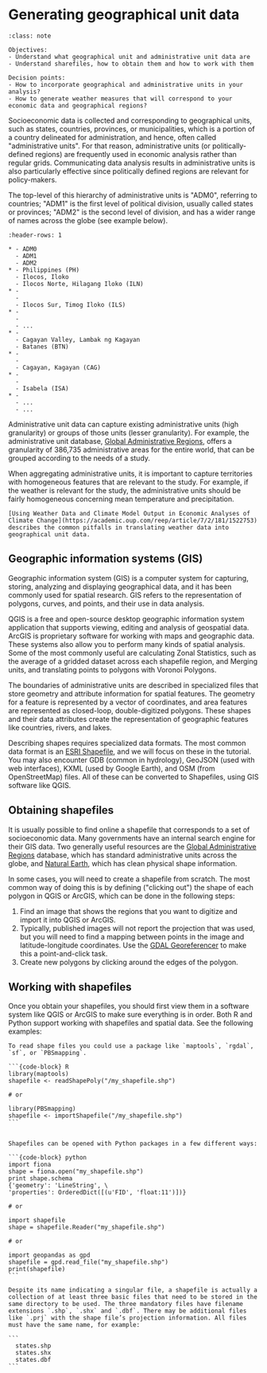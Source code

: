 # Generating geographical unit data
 
```{admonition} Key objectives and decision points
:class: note

Objectives:
- Understand what geographical unit and administrative unit data are
- Understand sharefiles, how to obtain them and how to work with them

Decision points:
- How to incorporate geographical and administrative units in your analysis?
- How to generate weather measures that will correspond to your economic data and geographical regions?
```

Socioeconomic data is collected and corresponding to geographical units, such as states, countries, provinces, or municipalities, which is a portion of a country delineated for administration, and hence, often called  "administrative units". For that reason, administrative units (or politically-defined regions) are frequently used in economic analysis rather than regular grids. Communicating data analysis results in administrative units is also particularly effective since politically defined regions are relevant for policy-makers. 

The top-level of this hierarchy of administrative units is "ADM0", referring to countries; "ADM1" is the first level of political division, usually called states or provinces; "ADM2" is the second level of division, and has a wider range of names across the globe (see example below).
 
```{list-table} Example of administrative units table for [Philippines](http://www.eki.ee/knab/adm2.htm)
:header-rows: 1
 
* - ADM0
  - ADM1
  - ADM2
* - Philippines (PH)
  - Ilocos, Iloko
  - Ilocos Norte, Hilagang Iloko (ILN)
* -
  -
  - Ilocos Sur, Timog Iloko (ILS)
* -
  -
  - ...
* - 
  - Cagayan Valley, Lambak ng Kagayan
  - Batanes (BTN)
* -
  -
  - Cagayan, Kagayan (CAG)
* -
  -
  - Isabela (ISA)
* -
  - ...
  - ...
```
 
Administrative unit data can capture existing administrative units (high granularity) or groups of those units (lesser granularity). For example, the administrative unit database, [Global Administrative Regions](https://gadm.org), offers a granularity of 386,735 administrative areas for the entire world, that can be grouped according to the needs of a study.

When aggregating administrative units, it is important to capture territories with homogeneous features that are relevant to the study. For example, if the weather is relevant for the study, the administrative units should be fairly homogeneous concerning mean temperature and precipitation.
 
```{seealso}
[Using Weather Data and Climate Model Output in Economic Analyses of Climate Change](https://academic.oup.com/reep/article/7/2/181/1522753) describes the common pitfalls in translating weather data into geographical unit data.
```
 
## Geographic information systems (GIS)
 
Geographic information system (GIS) is a computer system for capturing, storing, analyzing and displaying geographical data, and it has been commonly used for spatial research. GIS refers to the representation of polygons, curves, and points, and their use in data analysis.

QGIS is a free and open-source desktop geographic information system application that supports viewing, editing and analysis of geospatial data. ArcGIS is proprietary software for working with maps and geographic data. These systems also allow you to perform many kinds of spatial analysis. Some of the most commonly useful are calculating Zonal Statistics, such as the average of a gridded dataset across each shapefile region, and Merging units, and translating points to polygons with Voronoi Polygons.

The boundaries of administrative units are described in specialized files that store geometry and attribute information for spatial features. The geometry for a feature is represented by a vector of coordinates, and area features are represented as closed-loop, double-digitized polygons. These shapes and their data attributes create the representation of geographic features like countries, rivers, and lakes.

Describing shapes requires specialized data formats. The most common data format is an [ESRI Shapefile](https://www.esri.com/library/whitepapers/pdfs/shapefile.pdf), and we will focus on these in the tutorial. You may also encounter GDB (common in hydrology), GeoJSON (used with web interfaces), KXML (used by Google Earth), and OSM (from OpenStreetMap) files. All of these can be converted to Shapefiles, using GIS software like QGIS.
  
 
## Obtaining shapefiles
 
It is usually possible to find online a shapefile that corresponds to a set of socioeconomic data. Many governments have an internal search engine for their GIS data. Two generally useful resources are the [Global Administrative Regions](https://gadm.org) database, which has standard administrative units across the globe, and [Natural Earth](http://www.naturalearthdata.com/), which has clean physical shape information.
 
In some cases, you will need to create a shapefile from scratch. The most common way of doing this is by defining ("clicking out") the shape of each polygon in QGIS or ArcGIS, which can be done in the following steps:
 
1. Find an image that shows the regions that you want to digitize and import it into QGIS or ArcGIS.
2. Typically, published images will not report the projection that was used, but you will need to find a mapping between points in the image and latitude-longitude coordinates. Use the [GDAL Georeferencer](https://www.qgistutorials.com/en/docs/georeferencing_basics.html) to make this a point-and-click task.
3. Create new polygons by clicking around the edges of the polygon.


## Working with shapefiles

Once you obtain your shapefiles, you should first view them in a software system like QGIS or ArcGIS to make sure everything is in order. Both R and Python support working with shapefiles and spatial data. See the following examples:

````{tabbed} R
To read shape files you could use a package like `maptools`, `rgdal`, `sf`, or `PBSmapping`.
 
```{code-block} R
library(maptools)
shapefile <- readShapePoly("/my_shapefile.shp")
 
# or
 
library(PBSmapping)
shapefile <- importShapefile("/my_shapefile.shp")
```
````
 
````{tabbed} Python
 
Shapefiles can be opened with Python packages in a few different ways:
 
```{code-block} python
import fiona
shape = fiona.open("my_shapefile.shp")
print shape.schema
{'geometry': 'LineString', \
'properties': OrderedDict([(u'FID', 'float:11')])}
 
# or
 
import shapefile
shape = shapefile.Reader("my_shapefile.shp")
 
# or
 
import geopandas as gpd
shapefile = gpd.read_file("my_shapefile.shp")
print(shapefile)
```
````

````{caution}
Despite its name indicating a singular file, a shapefile is actually a collection of at least three basic files that need to be stored in the same directory to be used. The three mandatory files have filename extensions `.shp`, `.shx` and `.dbf`. There may be additional files like `.prj` with the shape file’s projection information. All files must have the same name, for example:
 
```
  states.shp
  states.shx
  states.dbf
```
````